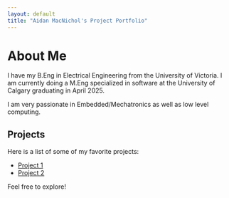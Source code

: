 ```yaml
---
layout: default
title: "Aidan MacNichol's Project Portfolio"
---
```


# About Me
I have my B.Eng in Electrical Engineering from the University of Victoria. I am currently doing a M.Eng specialized in software at the University of Calgary graduating in April 2025. 

I am very passionate in Embedded/Mechatronics as well as low level computing. 

## Projects
Here is a list of some of my favorite projects: 

- [Project 1](/project1/)
- [Project 2](/project2/)

Feel free to explore! 


